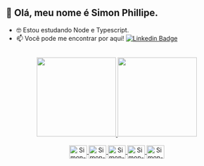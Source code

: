 ## 👋 Olá, meu nome é Simon Phillipe.
- 🤓 Estou estudando Node e Typescript. 
- 📫 Você pode me encontrar por aqui! [![Linkedin Badge](https://img.shields.io/badge/-LinkedIn-blue?style=flat-square&logo=Linkedin&logoColor=white&link=https://www.linkedin.com/in/simon-m-6719b9209/)](https://www.linkedin.com/in/simon-m-6719b9209/)

##

<div align="center">
  <a href="https://github.com/rafaballerini">
  <img height="180em" src="https://github-readme-stats.vercel.app/api?username=phillipesimon&show_icons=true&theme=dark&include_all_commits=true&count_private=true"/>
  <img height="180em" src="https://github-readme-stats.vercel.app/api/top-langs/?username=phillipesimon&layout=compact&langs_count=7&theme=dark"/>
</div>
  
<div align="center" style="display: inline_block"><br>
  <img align="center" alt="Simon-Js" height="30" width="40" src="https://cdn.jsdelivr.net/gh/devicons/devicon/icons/javascript/javascript-original.svg">
  <img align="center" alt="Simon-Ty" height="30" width="40" src="https://cdn.jsdelivr.net/gh/devicons/devicon/icons/typescript/typescript-plain.svg">
  <img align="center" alt="Simon-Nd" height="30" width="40" src="https://cdn.jsdelivr.net/gh/devicons/devicon/icons/nodejs/nodejs-plain.svg">
  <img align="center" alt="Simon-Rc" height="30" width="40" src="https://cdn.jsdelivr.net/gh/devicons/devicon/icons/react/react-original.svg">
  <img align="center" alt="Simon-Nx" height="30" width="40" src="https://cdn.jsdelivr.net/gh/devicons/devicon/icons/nextjs/nextjs-line.svg">
</div>
  
##

<!---
phillipesimon/phillipesimon is a ✨ special ✨ repository because its `README.md` (this file) appears on your GitHub profile.
You can click the Preview link to take a look at your changes.
--->
